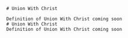 
    # Union With Christ

    Definition of Union With Christ coming soon
    # Union With Christ
    Definition of Union With Christ coming soon
